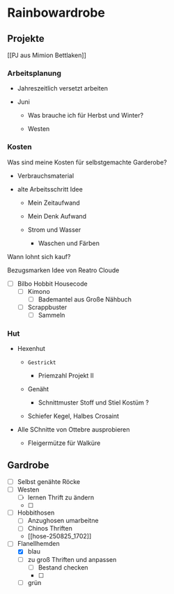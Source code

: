 # Rainbowardrobe
## Projekte

[[PJ aus Mimion Bettlaken]]
### Arbeitsplanung

- Jahreszeitlich versetzt arbeiten

- Juni

    - Was brauche ich für Herbst und Winter?

    - Westen

### Kosten

Was sind meine Kosten für selbstgemachte Garderobe?

- Verbrauchsmaterial

- alte Arbeitsschritt Idee

    - Mein Zeitaufwand

    - Mein Denk Aufwand

    - Strom und Wasser

        - Waschen und Färben

Wann lohnt sich kauf?

Bezugsmarken Idee von Reatro Cloude


- [ ] Bilbo Hobbit Housecode
    - [ ] Kimono
        - [ ] Bademantel aus Große Nähbuch
    - [ ] Scrappbuster
        - [ ] Sammeln

### Hut

- Hexenhut

    -     Gestrickt 

        - Priemzahl Projekt II

    - Genäht

        - Schnittmuster Stoff und Stiel Kostüm ?

    - Schiefer Kegel, Halbes Crosaint

- Alle SChnitte von Ottebre ausprobieren

    - Fleigermütze für Walküre

## Gardrobe
- [ ] Selbst genähte Röcke
- [ ] Westen
    - [ ] lernen Thrift zu ändern
    - [ ]
- [ ] Hobbithosen
    - [ ] Anzughosen umarbeitne
    - [ ] Chinos Thriften
    - [[hose-250825_1702]]
- [ ] Flanellhemden
    - [x] blau
    - [ ] zu groß Thriften und anpassen
        - [ ] Bestand checken
        - [ ]
    - [ ] grün